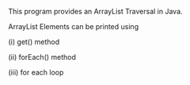 This program provides an ArrayList Traversal in Java.

ArrayList Elements can be printed using 

(i) get() method

(ii) forEach() method

(iii) for each loop

